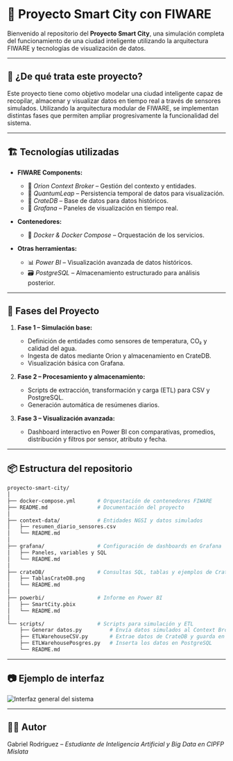 
# 🌆 Proyecto Smart City con FIWARE

Bienvenido al repositorio del **Proyecto Smart City**, una simulación completa del funcionamiento de una ciudad inteligente utilizando la arquitectura FIWARE y tecnologías de visualización de datos.

---

## 🧠 ¿De qué trata este proyecto?

Este proyecto tiene como objetivo modelar una ciudad inteligente capaz de recopilar, almacenar y visualizar datos en tiempo real a través de sensores simulados. Utilizando la arquitectura modular de FIWARE, se implementan distintas fases que permiten ampliar progresivamente la funcionalidad del sistema.

---

## 🏗️ Tecnologías utilizadas

- **FIWARE Components:**
  - 🔵 *Orion Context Broker* – Gestión del contexto y entidades.
  - 🔵 *QuantumLeap* – Persistencia temporal de datos para visualización.
  - 🔵 *CrateDB* – Base de datos para datos históricos.
  - 🔵 *Grafana* – Paneles de visualización en tiempo real.

- **Contenedores:**
  - 🐳 *Docker & Docker Compose* – Orquestación de los servicios.

- **Otras herramientas:**
  - 📊 *Power BI* – Visualización avanzada de datos históricos.
  - 🗃️ *PostgreSQL* – Almacenamiento estructurado para análisis posterior.

---

## 🧩 Fases del Proyecto

1. **Fase 1 – Simulación base:**
   - Definición de entidades como sensores de temperatura, CO₂ y calidad del agua.
   - Ingesta de datos mediante Orion y almacenamiento en CrateDB.
   - Visualización básica con Grafana.

2. **Fase 2 – Procesamiento y almacenamiento:**
   - Scripts de extracción, transformación y carga (ETL) para CSV y PostgreSQL.
   - Generación automática de resúmenes diarios.

3. **Fase 3 – Visualización avanzada:**
   - Dashboard interactivo en Power BI con comparativas, promedios, distribución y filtros por sensor, atributo y fecha.

---

## 📦 Estructura del repositorio

```bash
proyecto-smart-city/
│
├── docker-compose.yml       # Orquestación de contenedores FIWARE
├── README.md                # Documentación del proyecto
│
├── context-data/            # Entidades NGSI y datos simulados
│   ├── resumen_diario_sensores.csv
│   └── README.md
│
├── grafana/                 # Configuración de dashboards en Grafana
│   ├── Paneles, variables y SQL
│   └── README.md
│
├── crateDB/                 # Consultas SQL, tablas y ejemplos de CrateDB
│   ├── TablasCrateDB.png
│   └── README.md
│
├── powerbi/                 # Informe en Power BI
│   ├── SmartCity.pbix
│   └── README.md
│
└── scripts/                 # Scripts para simulación y ETL
    ├── Generar datos.py         # Envía datos simulados al Context Broker
    ├── ETLWarehouseCSV.py       # Extrae datos de CrateDB y guarda en CSV
    ├── ETLWarehousePosgres.py   # Inserta los datos en PostgreSQL
    └── README.md
```

---

## 📷 Ejemplo de interfaz

![Interfaz general del sistema](./92b50904-722f-4dab-8714-db99bc4c4fe8.png)

---

## 👨‍💻 Autor

Gabriel Rodriguez – *Estudiante de Inteligencia Artificial y Big Data en CIPFP Mislata*
